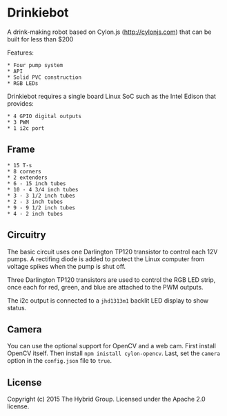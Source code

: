 # Drinkiebot

A drink-making robot based on Cylon.js (http://cylonjs.com) that can be built for less than $200

Features:

	* Four pump system
	* API
	* Solid PVC construction
	* RGB LEDs

Drinkiebot requires a single board Linux SoC such as the Intel Edison that provides:

	* 4 GPIO digital outputs
	* 3 PWM
	* 1 i2c port

## Frame

	* 15 T-s
	* 8 corners
	* 2 extenders
	* 6 - 15 inch tubes
	* 10 - 4 3/4 inch tubes
	* 3 - 3 1/2 inch tubes
	* 2 - 3 inch tubes
	* 9 - 9 1/2 inch tubes
	* 4 - 2 inch tubes


## Circuitry
The basic circuit uses one Darlington TP120 transistor to control each 12V pumps. A rectifing diode is added to protect the Linux computer from voltage spikes when the pump is shut off. 

Three Darlington TP120 transistors are used to control the RGB LED strip, once each for red, green, and blue are attached to the PWM outputs.

The i2c output is connected to a `jhd1313m1` backlit LED display to show status.

## Camera
You can use the optional support for OpenCV and a web cam. First install OpenCV itself. Then install `npm inistall cylon-opencv`. Last, set the `camera` option in the `config.json` file to `true`.

## License
Copyright (c) 2015 The Hybrid Group. Licensed under the Apache 2.0 license.
